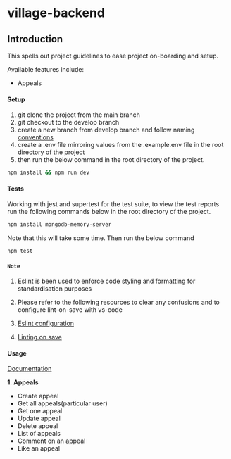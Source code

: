 # village-backend

## Introduction

This spells out project guidelines to ease project on-boarding and setup.

Available features include:

- Appeals


#### Setup

1. git clone the project from the main branch
2. git checkout to the develop branch
3. create a new branch from develop branch and follow naming [conventions](https://doc.clickup.com/7242399/d/h/6x0mz-380/29b0708c3b89cda/6x0mz-80)
4. create a .env file mirroring values from the .example.env file in the root directory of the project
5. then run the below command in the root directory of the project.

```bash
npm install && npm run dev
```

#### Tests
 
Working with jest and supertest for the test suite, to view the test reports run the following commands below in the root directory of the project.

```bash
npm install mongodb-memory-server
```

Note that this will take some time. Then run the below command

```bash
npm test
```



#### ```Note```

1. Eslint is been used to enforce code styling and formatting for standardisation purposes 
2. Please refer to the following resources to clear any confusions and to configure lint-on-save with vs-code


1. [Eslint configuration](https://dev.to/drsimplegraffiti/eslint-configuration-for-node-project-275l)
2. [Linting on save](https://www.digitalocean.com/community/tutorials/workflow-auto-eslinting)


#### Usage

[Documentation]()

**1**. **Appeals**

  * Create appeal
  * Get all appeals(particular user)
  * Get one appeal
  * Update appeal
  * Delete appeal
  * List of appeals
  * Comment on an appeal
  * Like an appeal

